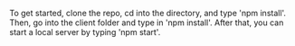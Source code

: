 To get started, clone the repo, cd into the directory, and type 'npm install'. 
Then, go into the client folder and type in 'npm install'. 
After that, you can start a local server by typing 'npm start'.